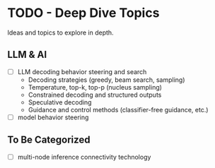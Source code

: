 # TODO - Deep Dive Topics

Ideas and topics to explore in depth.

## LLM & AI

- [ ] LLM decoding behavior steering and search
  - Decoding strategies (greedy, beam search, sampling)
  - Temperature, top-k, top-p (nucleus sampling)
  - Constrained decoding and structured outputs
  - Speculative decoding
  - Guidance and control methods (classifier-free guidance, etc.)
- [ ] model behavior steering

## To Be Categorized

- [ ] multi-node inference connectivity technology